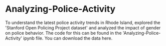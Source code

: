 # Analyzing-Police-Activity

To understand the latest police activity trends in Rhode Island, explored the 'Stanford Open Policing Project dataset' and analyzed the impact of gender on police behavior.
The code for this can be found in the 'Analyzing-Police-Activity' ipynb file. 
You can download the data here.


